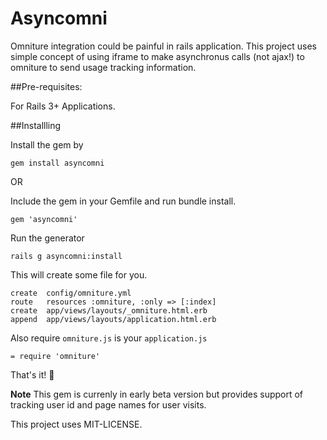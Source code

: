 # Asyncomni

Omniture integration could be painful in rails application. This project uses simple concept of using iframe to make asynchronus calls (not ajax!) to omniture to send usage tracking information.

##Pre-requisites:

For Rails 3+ Applications.

##Installling

Install the gem by

    gem install asyncomni

OR

Include the gem in your Gemfile and run bundle install.

    gem 'asyncomni'

Run the generator

    rails g asyncomni:install

This will create some file for you.

    create  config/omniture.yml
    route   resources :omniture, :only => [:index]
    create  app/views/layouts/_omniture.html.erb
    append  app/views/layouts/application.html.erb

Also require `omniture.js` is your `application.js`

    = require 'omniture'

That's it! :pray:

**Note**
This gem is currenly in early beta version but provides support of tracking user id and page names for user visits.

This project uses MIT-LICENSE.
